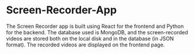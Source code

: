 # Screen-Recorder-App
The Screen Recorder app is built using React for the frontend and Python for the backend. The database used is MongoDB, and the screen-recorded videos are stored both on the local disk and in the database (in JSON format). The recorded videos are displayed on the frontend page.
